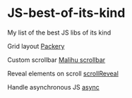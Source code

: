 # JS-best-of-its-kind
My list of the best JS libs of its kind

Grid layout [Packery](https://github.com/metafizzy/packery)

Custom scrollbar
[Malihu scrollbar](https://github.com/malihu/malihu-custom-scrollbar-plugin)

Reveal elements on scroll [scrollReveal](https://github.com/jlmakes/scrollReveal.js)

Handle asynchronous JS [async](https://github.com/caolan/async)
